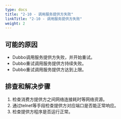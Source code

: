 ```yaml
---
type: docs
title: "2-10 - 调用服务提供方失败"
linkTitle: "2-10 - 调用服务提供方失败"
weight: 2
---
```


## 可能的原因

* Dubbo调用服务提供方失败，并开始重试。
* Dubbo重试调用服务提供方持续失败。
* Dubbo重试调用服务提供方达到上限。

## 排查和解决步骤
1. 检查消费方提供方之间网络连接耗时等网络资源。
2. 通过telnet等手段检查提供方对应端口是否能正常响应。
3. 检查提供方程序是否运行正常。



<p style="margin-top: 3rem;"> </p>